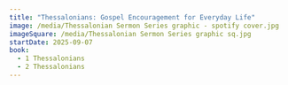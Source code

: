 ```yaml
---
title: "Thessalonians: Gospel Encouragement for Everyday Life"
image: /media/Thessalonian Sermon Series graphic - spotify cover.jpg
imageSquare: /media/Thessalonian Sermon Series graphic sq.jpg
startDate: 2025-09-07
book:
  - 1 Thessalonians
  - 2 Thessalonians
---
```

